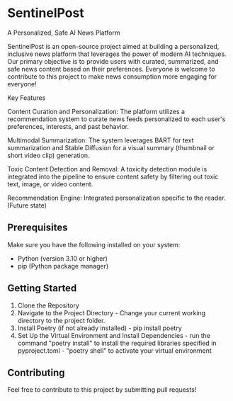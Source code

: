 # SentinelPost
A Personalized, Safe AI News Platform

SentinelPost is an open-source project aimed at building a personalized, inclusive news platform that leverages the power of modern AI techniques. Our primary objective is to provide users with curated, summarized, and safe news content based on their preferences. Everyone is welcome to contribute to this project to make news consumption more engaging for everyone!

Key Features

Content Curation and Personalization: The platform utilizes a recommendation system to curate news feeds personalized to each user's preferences, interests, and past behavior.

Multimodal Summarization: The system leverages BART for text summarization and Stable Diffusion for a visual summary (thumbnail or short video clip) generation.

Toxic Content Detection and Removal: A toxicity detection module is integrated into the pipeline to ensure content safety by filtering out toxic text, image, or video content.

Recommendation Engine: Integrated personalization specific to the reader. (Future state)


## Prerequisites

Make sure you have the following installed on your system:
- Python (version 3.10 or higher)
- pip (Python package manager)


## Getting Started

1. Clone the Repository
2. Navigate to the Project Directory - Change your current working directory to the project folder.
3. Install Poetry (if not already installed) - pip install poetry
4. Set Up the Virtual Environment and Install Dependencies - run the command "poetry install" to install the required libraries specified in pyproject.toml - "poetry shell" to activate your virtual environment


## Contributing

Feel free to contribute to this project by submitting pull requests!
